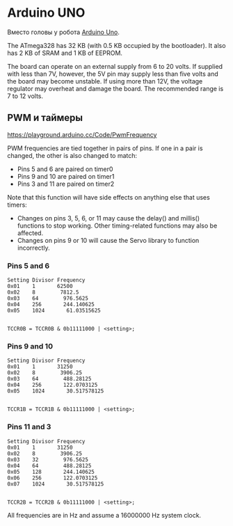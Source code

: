 
# Arduino UNO

Вместо головы у робота [Arduino Uno].

[Arduino Uno]: https://store.arduino.cc/usa/arduino-uno-rev3

The ATmega328 has 32 KB (with 0.5 KB occupied by the bootloader). It also has 2
KB of SRAM and 1 KB of EEPROM.

The board can operate on an external supply from 6 to 20 volts. If supplied
with less than 7V, however, the 5V pin may supply less than five volts and the
board may become unstable. If using more than 12V, the voltage regulator may
overheat and damage the board. The recommended range is 7 to 12 volts.


## PWM и таймеры

https://playground.arduino.cc/Code/PwmFrequency

PWM frequencies are tied together in pairs of pins. If one in a
pair is changed, the other is also changed to match:
* Pins 5 and 6 are paired on timer0
* Pins 9 and 10 are paired on timer1
* Pins 3 and 11 are paired on timer2

Note that this function will have side effects on anything else
that uses timers:
* Changes on pins 3, 5, 6, or 11 may cause the delay() and
  millis() functions to stop working. Other timing-related
  functions may also be affected.
* Changes on pins 9 or 10 will cause the Servo library to function
  incorrectly.


### Pins 5 and 6

```
Setting Divisor Frequency
0x01    1       62500
0x02    8        7812.5
0x03    64        976.5625
0x04    256       244.140625
0x05    1024       61.03515625


TCCR0B = TCCR0B & 0b11111000 | <setting>;
```

### Pins 9 and 10

```
Setting Divisor Frequency
0x01    1       31250
0x02    8        3906.25
0x03    64        488.28125
0x04    256       122.0703125
0x05    1024       30.517578125


TCCR1B = TCCR1B & 0b11111000 | <setting>;
```

### Pins 11 and 3

```
Setting Divisor Frequency
0x01    1       31250
0x02    8        3906.25
0x03    32        976.5625
0x04    64        488.28125
0x05    128       244.140625
0x06    256       122.0703125
0x07    1024       30.517578125


TCCR2B = TCCR2B & 0b11111000 | <setting>;
```

All frequencies are in Hz and assume a 16000000 Hz system clock.
